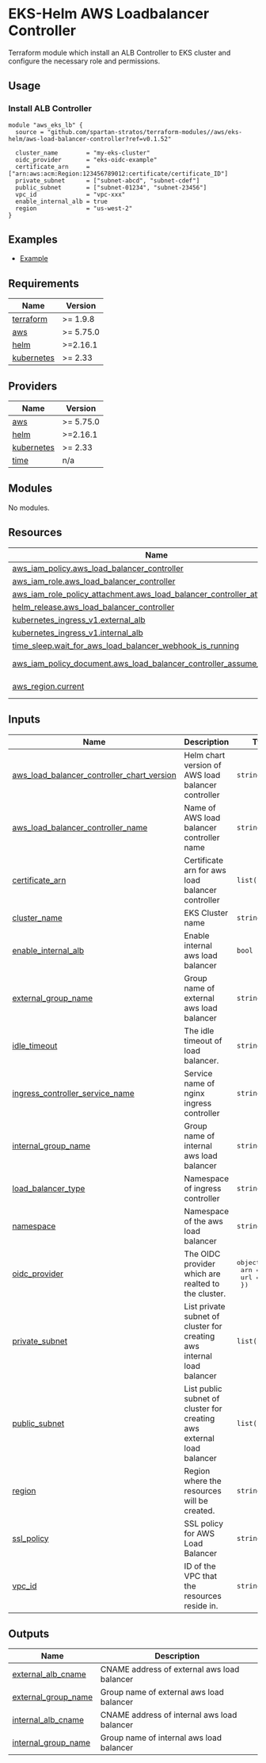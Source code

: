 # EKS-Helm AWS Loadbalancer Controller

Terraform module which install an ALB Controller to EKS cluster and configure the necessary role and permissions.

## Usage

### Install ALB Controller

```hcl
module "aws_eks_lb" {
  source = "github.com/spartan-stratos/terraform-modules//aws/eks-helm/aws-load-balancer-controller?ref=v0.1.52"

  cluster_name        = "my-eks-cluster"
  oidc_provider       = "eks-oidc-example"
  certificate_arn     = ["arn:aws:acm:Region:123456789012:certificate/certificate_ID"]
  private_subnet      = ["subnet-abcd", "subnet-cdef"]
  public_subnet       = ["subnet-01234", "subnet-23456"]
  vpc_id              = "vpc-xxx"
  enable_internal_alb = true
  region              = "us-west-2"
}
```

## Examples

- [Example](./examples/)

<!-- BEGIN_TF_DOCS -->
## Requirements

| Name                                                                         | Version   |
|------------------------------------------------------------------------------|-----------|
| <a name="requirement_terraform"></a> [terraform](#requirement\_terraform)    | >= 1.9.8  |
| <a name="requirement_aws"></a> [aws](#requirement\_aws)                      | >= 5.75.0 |
| <a name="requirement_helm"></a> [helm](#requirement\_helm)                   | >=2.16.1  |
| <a name="requirement_kubernetes"></a> [kubernetes](#requirement\_kubernetes) | >= 2.33   |

## Providers

| Name                                                                   | Version   |
|------------------------------------------------------------------------|-----------|
| <a name="provider_aws"></a> [aws](#provider\_aws)                      | >= 5.75.0 |
| <a name="provider_helm"></a> [helm](#provider\_helm)                   | >=2.16.1  |
| <a name="provider_kubernetes"></a> [kubernetes](#provider\_kubernetes) | >= 2.33   |
| <a name="provider_time"></a> [time](#provider\_time)                   | n/a       |

## Modules

No modules.

## Resources

| Name                                                                                                                                                                          | Type        |
|-------------------------------------------------------------------------------------------------------------------------------------------------------------------------------|-------------|
| [aws_iam_policy.aws_load_balancer_controller](https://registry.terraform.io/providers/hashicorp/aws/latest/docs/resources/iam_policy)                                         | resource    |
| [aws_iam_role.aws_load_balancer_controller](https://registry.terraform.io/providers/hashicorp/aws/latest/docs/resources/iam_role)                                             | resource    |
| [aws_iam_role_policy_attachment.aws_load_balancer_controller_attach](https://registry.terraform.io/providers/hashicorp/aws/latest/docs/resources/iam_role_policy_attachment)  | resource    |
| [helm_release.aws_load_balancer_controller](https://registry.terraform.io/providers/hashicorp/helm/latest/docs/resources/release)                                             | resource    |
| [kubernetes_ingress_v1.external_alb](https://registry.terraform.io/providers/hashicorp/kubernetes/latest/docs/resources/ingress_v1)                                           | resource    |
| [kubernetes_ingress_v1.internal_alb](https://registry.terraform.io/providers/hashicorp/kubernetes/latest/docs/resources/ingress_v1)                                           | resource    |
| [time_sleep.wait_for_aws_load_balancer_webhook_is_running](https://registry.terraform.io/providers/hashicorp/time/latest/docs/resources/sleep)                                | resource    |
| [aws_iam_policy_document.aws_load_balancer_controller_assume_role_policy](https://registry.terraform.io/providers/hashicorp/aws/latest/docs/data-sources/iam_policy_document) | data source |
| [aws_region.current](https://registry.terraform.io/providers/hashicorp/aws/latest/docs/data-sources/region)                                                                   | data source |

## Inputs

| Name                                                                                                                                                                       | Description                                                            | Type                                                                   | Default                                 | Required |
|----------------------------------------------------------------------------------------------------------------------------------------------------------------------------|------------------------------------------------------------------------|------------------------------------------------------------------------|-----------------------------------------|:--------:|
| <a name="input_aws_load_balancer_controller_chart_version"></a> [aws\_load\_balancer\_controller\_chart\_version](#input\_aws\_load\_balancer\_controller\_chart\_version) | Helm chart version of AWS load balancer controller                     | `string`                                                               | `"1.9.2"`                               |    no    |
| <a name="input_aws_load_balancer_controller_name"></a> [aws\_load\_balancer\_controller\_name](#input\_aws\_load\_balancer\_controller\_name)                              | Name of AWS load balancer controller name                              | `string`                                                               | `"aws-load-balancer-controller"`        |    no    |
| <a name="input_certificate_arn"></a> [certificate\_arn](#input\_certificate\_arn)                                                                                          | Certificate arn for aws load balancer controller                       | `list(string)`                                                         | n/a                                     |   yes    |
| <a name="input_cluster_name"></a> [cluster\_name](#input\_cluster\_name)                                                                                                   | EKS Cluster name                                                       | `string`                                                               | n/a                                     |   yes    |
| <a name="input_enable_internal_alb"></a> [enable\_internal\_alb](#input\_enable\_internal\_alb)                                                                            | Enable internal aws load balancer                                      | `bool`                                                                 | `false`                                 |    no    |
| <a name="input_external_group_name"></a> [external\_group\_name](#input\_external\_group\_name)                                                                            | Group name of external aws load balancer                               | `string`                                                               | `"external"`                            |    no    |
| <a name="input_idle_timeout"></a> [idle\_timeout](#input\_idle\_timeout)                                                                                                   | The idle timeout of load balancer.                                     | `string`                                                               | `"60"`                                  |    no    |
| <a name="input_ingress_controller_service_name"></a> [ingress\_controller\_service\_name](#input\_ingress\_controller\_service\_name)                                      | Service name of nginx ingress controller                               | `string`                                                               | `"ingress-nginx-controller"`            |    no    |
| <a name="input_internal_group_name"></a> [internal\_group\_name](#input\_internal\_group\_name)                                                                            | Group name of internal aws load balancer                               | `string`                                                               | `"internal"`                            |    no    |
| <a name="input_load_balancer_type"></a> [load\_balancer\_type](#input\_load\_balancer\_type)                                                                               | Namespace of ingress controller                                        | `string`                                                               | `"alb"`                                 |    no    |
| <a name="input_namespace"></a> [namespace](#input\_namespace)                                                                                                              | Namespace of the aws load balancer                                     | `string`                                                               | `"kube-system"`                         |    no    |
| <a name="input_oidc_provider"></a> [oidc\_provider](#input\_oidc\_provider)                                                                                                | The OIDC provider which are realted to the cluster.                    | <pre>object({<br/>    arn = string<br/>    url = string<br/>  })</pre> | n/a                                     |   yes    |
| <a name="input_private_subnet"></a> [private\_subnet](#input\_private\_subnet)                                                                                             | List private subnet of cluster for creating aws internal load balancer | `list(string)`                                                         | n/a                                     |   yes    |
| <a name="input_public_subnet"></a> [public\_subnet](#input\_public\_subnet)                                                                                                | List public subnet of cluster for creating aws external load balancer  | `list(string)`                                                         | n/a                                     |   yes    |
| <a name="input_region"></a> [region](#input\_region)                                                                                                                       | Region where the resources will be created.                            | `string`                                                               | `null`                                  |    no    |
| <a name="input_ssl_policy"></a> [ssl\_policy](#input\_ssl\_policy)                                                                                                         | SSL policy for AWS Load Balancer                                       | `string`                                                               | `"ELBSecurityPolicy-TLS13-1-2-2021-06"` |    no    |
| <a name="input_vpc_id"></a> [vpc\_id](#input\_vpc\_id)                                                                                                                     | ID of the VPC that the resources reside in.                            | `string`                                                               | n/a                                     |   yes    |

## Outputs

| Name                                                                                              | Description                                 |
|---------------------------------------------------------------------------------------------------|---------------------------------------------|
| <a name="output_external_alb_cname"></a> [external\_alb\_cname](#output\_external\_alb\_cname)    | CNAME address of external aws load balancer |
| <a name="output_external_group_name"></a> [external\_group\_name](#output\_external\_group\_name) | Group name of external aws load balancer    |
| <a name="output_internal_alb_cname"></a> [internal\_alb\_cname](#output\_internal\_alb\_cname)    | CNAME address of internal aws load balancer |
| <a name="output_internal_group_name"></a> [internal\_group\_name](#output\_internal\_group\_name) | Group name of internal aws load balancer    |
<!-- END_TF_DOCS -->
